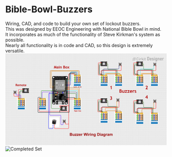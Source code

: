 # Bible-Bowl-Buzzers
Wiring, CAD, and code to build your own set of lockout buzzers.\
This was designed by EEOC Engineering with National Bible Bowl in mind.\
It incorporates as much of the functionality of Steve Kirkman's system as possible.\
Nearly all functionality is in code and CAD, so this design is extremely versatile.\
<img src="/Documentation/circuit_image.png" alt="Wiring Diagram">
<img src="/Documentation/display_set.png" alt="Completed Set">
